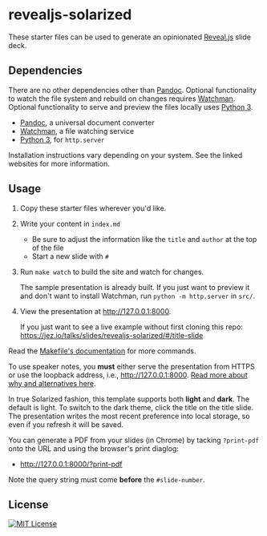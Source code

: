# revealjs-solarized

These starter files can be used to generate an opinionated
[Reveal.js](https://revealjs.com/#/) slide deck.

## Dependencies

There are no other dependencies other than [Pandoc]. Optional functionality to
watch the file system and rebuild on changes requires [Watchman]. Optional
functionality to serve and preview the files locally uses [Python 3].

- [Pandoc], a universal document converter
- [Watchman], a file watching service
- [Python 3], for `http.server`

[Pandoc]: http://pandoc.org/
[Watchman]: https://facebook.github.io/watchman/
[Python 3]: https://docs.python.org/3/library/http.server.html

Installation instructions vary depending on your system. See the linked websites
for more information.

## Usage

1. Copy these starter files wherever you'd like.
1. Write your content in `index.md`
    - Be sure to adjust the information like the `title` and `author` at the top
      of the file
    - Start a new slide with `#`
1. Run `make watch` to build the site and watch for changes.

   The sample presentation is already built. If you just want to preview it and
   don't want to install Watchman, run `python -m http.server` in `src/`.

1. View the presentation at <http://127.0.0.1:8000>.

   If you just want to see a live example without first cloning this repo:
   <https://jez.io/talks/slides/revealjs-solarized/#/title-slide>

Read the [Makefile's documentation][Makefile] for more commands.

[Makefile]: src/Makefile

To use speaker notes, you **must** either serve the presentation from HTTPS or
use the loopback address, i.e., <http://127.0.0.1:8000>. [Read more about why
and alternatives here][https].

[https]: https://letsencrypt.org/docs/certificates-for-localhost/

In true Solarized fashion, this template supports both **light** and **dark**.
The default is light. To switch to the dark theme, click the title on the
title slide. The presentation writes the most recent preference into local
storage, so even if you refresh it will be saved.

You can generate a PDF from your slides (in Chrome) by tacking `?print-pdf` onto
the URL and using the browser's print diaglog:

- <http://127.0.0.1:8000/?print-pdf>

Note the query string must come **before** the `#slide-number`.

## License

[![MIT License](https://img.shields.io/badge/license-MIT-blue.svg)](https://jez.io/MIT-LICENSE.txt)
